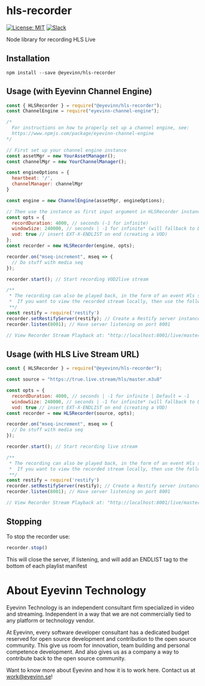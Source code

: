 # hls-recorder

[![License: MIT](https://img.shields.io/badge/License-MIT-yellow.svg)](https://opensource.org/licenses/MIT) [![Slack](http://slack.streamingtech.se/badge.svg)](http://slack.streamingtech.se)

Node library for recording HLS Live

## Installation

```
npm install --save @eyevinn/hls-recorder
```

## Usage (with Eyevinn Channel Engine)

```javascript
const { HLSRecorder } = require("@eyevinn/hls-recorder");
const ChannelEngine = require("eyevinn-channel-engine");

/*
  For instructions on how to properly set up a channel engine, see:
  https://www.npmjs.com/package/eyevinn-channel-engine
*/

// First set up your channel engine instance
const assetMgr = new YourAssetManager();
const channelMgr = new YourChannelManager();

const engineOptions = {
  heartbeat: '/',
  channelManager: channelMgr
}

const engine = new ChannelEngine(assetMgr, engineOptions);

// Then use the instance as first input argument in HLSRecorder instance
const opts = {
  recordDuration: 4000, // seconds (-1 for infinite)
  windowSize: 240000, // seconds | -1 for infinite* (will fallback to Default if source is not EVENT or VOD type) | Default = 300000
  vod: true // insert EXT-X-ENDLIST on end (creating a VOD)
};
const recorder = new HLSRecorder(engine, opts);

recorder.on("mseq-increment", mseq => {
  // Do stuff with media seq
});

recorder.start(); // Start recording VOD2live stream

/** 
 * The recording can also be played back, in the form of an event Hls stream.
 *  If you want to view the recorded stream locally, then use the follwoing lines: 
 **/
const restify = require('restify')
recorder.setRestifyServer(restify); // Create a Restify server instance in recorder
recorder.listen(8001); // Have server listening on port 8001

// View Recorder Stream Playback at: "http://localhost:8001/live/master.m3u8"
```

## Usage (with HLS Live Stream URL)

```javascript
const { HLSRecorder } = require("@eyevinn/hls-recorder");

const source = "https://true.live.stream/hls/master.m3u8"

const opts = {
  recordDuration: 4000, // seconds | -1 for infinite | Default = -1
  windowSize: 240000, // seconds | -1 for infinite* (will fallback to Default if source is not EVENT or VOD type) | Default = 300000
  vod: true // insert EXT-X-ENDLIST on end (creating a VOD)
const recorder = new HLSRecorder(source, opts);

recorder.on("mseq-increment", mseq => {
  // Do stuff with media seq
});

recorder.start(); // Start recording live stream

/** 
 * The recording can also be played back, in the form of an event Hls stream.
 *  If you want to view the recorded stream locally, then use the follwoing lines: 
 **/
const restify = require('restify')
recorder.setRestifyServer(restify); // Create a Restify server instance in recorder
recorder.listen(8001); // Have server listening on port 8001

// View Recorder Stream Playback at: "http://localhost:8001/live/master.m3u8"
```
## Stopping
To stop the recorder use:
```javascript
recorder.stop()
```
This will close the server, if listening, and will add an ENDLIST tag to the bottom of each playlist manifest


# About Eyevinn Technology

Eyevinn Technology is an independent consultant firm specialized in video and streaming. Independent in a way that we are not commercially tied to any platform or technology vendor.

At Eyevinn, every software developer consultant has a dedicated budget reserved for open source development and contribution to the open source community. This give us room for innovation, team building and personal competence development. And also gives us as a company a way to contribute back to the open source community.

Want to know more about Eyevinn and how it is to work here. Contact us at work@eyevinn.se!
